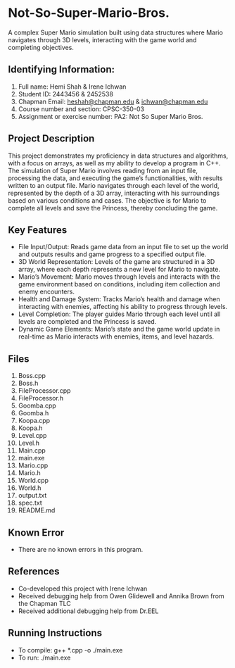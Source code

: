 # Not-So-Super-Mario-Bros.
A complex Super Mario simulation built using data structures where Mario navigates through 3D levels, interacting with the game world and completing objectives.

## Identifying Information: 
1. Full name: Hemi Shah & Irene Ichwan
2. Student ID: 2443456 & 2452538
3. Chapman Email: heshah@chapman.edu & ichwan@chapman.edu
4. Course number and section: CPSC-350-03
5. Assignment or exercise number: PA2: Not So Super Mario Bros.

## Project Description
This project demonstrates my proficiency in data structures and algorithms, with a focus on arrays, as well as my ability to develop a program in C++. 
The simulation of Super Mario involves reading from an input file, processing the data, and executing the game’s functionalities, with results written to an output file. 
Mario navigates through each level of the world, represented by the depth of a 3D array, interacting with his surroundings based on various conditions and cases. 
The objective is for Mario to complete all levels and save the Princess, thereby concluding the game.

## Key Features
- File Input/Output: Reads game data from an input file to set up the world and outputs results and game progress to a specified output file.
- 3D World Representation: Levels of the game are structured in a 3D array, where each depth represents a new level for Mario to navigate.
- Mario’s Movement: Mario moves through levels and interacts with the game environment based on conditions, including item collection and enemy encounters.
- Health and Damage System: Tracks Mario’s health and damage when interacting with enemies, affecting his ability to progress through levels.
- Level Completion: The player guides Mario through each level until all levels are completed and the Princess is saved.
- Dynamic Game Elements: Mario’s state and the game world update in real-time as Mario interacts with enemies, items, and level hazards.

## Files
1. Boss.cpp
2. Boss.h
3. FileProcessor.cpp
4. FileProcessor.h
5. Goomba.cpp
6. Goomba.h
7. Koopa.cpp
8. Koopa.h
9. Level.cpp
10. Level.h
11. Main.cpp
12. main.exe
13. Mario.cpp
14. Mario.h
15. World.cpp
16. World.h
17. output.txt
18. spec.txt
19. README.md

## Known Error 
- There are no known errors in this program.

## References
- Co-developed this project with Irene Ichwan
- Received debugging help from Owen Glidewell and Annika Brown from the Chapman TLC
- Received additional debugging help from Dr.EEL

## Running Instructions
- To compile:     g++ *.cpp -o ./main.exe
- To run:         ./main.exe
